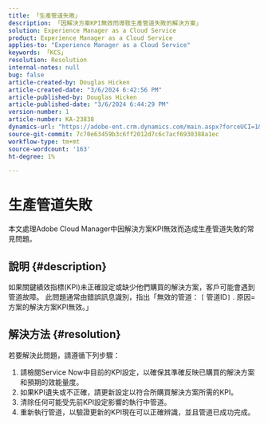 ```yaml
---
title: 「生產管道失敗」
description: 「因解決方案KPI無效而導致生產管道失敗的解決方案」
solution: Experience Manager as a Cloud Service
product: Experience Manager as a Cloud Service
applies-to: "Experience Manager as a Cloud Service"
keywords: 「KCS」
resolution: Resolution
internal-notes: null
bug: false
article-created-by: Douglas Hicken
article-created-date: "3/6/2024 6:42:56 PM"
article-published-by: Douglas Hicken
article-published-date: "3/6/2024 6:44:29 PM"
version-number: 1
article-number: KA-23838
dynamics-url: "https://adobe-ent.crm.dynamics.com/main.aspx?forceUCI=1&pagetype=entityrecord&etn=knowledgearticle&id=e7810c56-e9db-ee11-904d-6045bd006793"
source-git-commit: 7c70e63459b3c6ff2012d7c6c7acf6930388a1ec
workflow-type: tm+mt
source-wordcount: '163'
ht-degree: 1%

---
```


# 生產管道失敗


本文處理Adobe Cloud Manager中因解決方案KPI無效而造成生產管道失敗的常見問題。

## 說明 {#description}


如果關鍵績效指標(KPI)未正確設定或缺少他們購買的解決方案，客戶可能會遇到管道故障。 此問題通常由錯誤訊息識別，指出「無效的管道： `[` 管道ID`]` . 原因=方案的解決方案KPI無效。」


## 解決方法 {#resolution}


若要解決此問題，請遵循下列步驟：
1. 請檢閱Service Now中目前的KPI設定，以確保其準確反映已購買的解決方案和預期的效能量度。
2. 如果KPI遺失或不正確，請更新設定以符合所購買解決方案所需的KPI。
3. 清除任何可能受先前KPI設定影響的執行中管道。
4. 重新執行管道，以驗證更新的KPI現在可以正確辨識，並且管道已成功完成。
